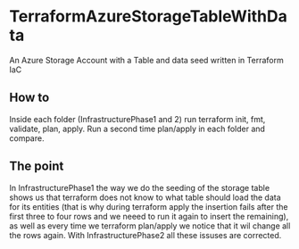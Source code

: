 # TerraformAzureStorageTableWithData
An Azure Storage Account with a Table and data seed written in Terraform IaC

## How to
Inside each folder (InfrastructurePhase1 and 2) run terraform init, fmt, validate, plan, apply. Run a second time plan/apply in each folder and compare.

## The point
In InfrastructurePhase1 the way we do the seeding of the storage table shows us that terraform does not know to what table should load the data for its entities (that is why during terraform apply the insertion fails after the first three to four rows and we neeed to run it again to insert the remaining), as well as every time we terraform plan/apply we notice that it wil change all the rows again. With InfrastructurePhase2 all these issuses are corrected.
